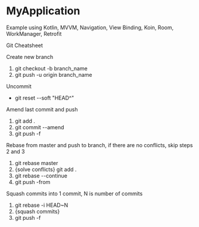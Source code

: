 # MyApplication
Example using Kotlin, MVVM, Navigation, View Binding, Koin, Room, WorkManager, Retrofit


Git Cheatsheet

Create new branch
1. git checkout -b branch_name
2. git push -u origin branch_name

Uncommit
- git reset --soft "HEAD^"

Amend last commit and push
1. git add .
2. git commit --amend
3. git push -f

Rebase from master and push to branch, if there are no conflicts, skip steps 2 and 3
1. git rebase master
2. {solve conflicts} git add .
3. git rebase --continue
4. git push -from

Squash commits into 1 commit, N is number of commits
1. git rebase -i HEAD~N
2. {squash commits}
3. git push -f